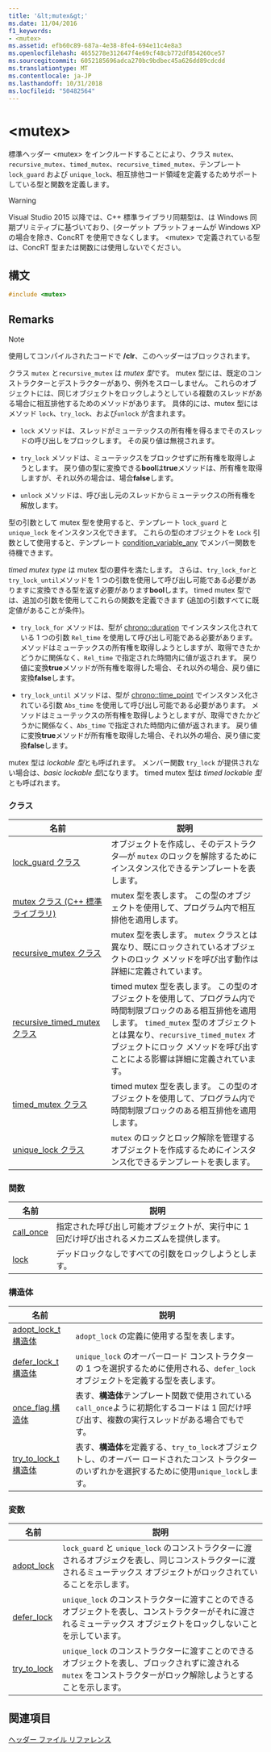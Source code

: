 ```yaml
---
title: '&lt;mutex&gt;'
ms.date: 11/04/2016
f1_keywords:
- <mutex>
ms.assetid: efb60c89-687a-4e38-8fe4-694e11c4e8a3
ms.openlocfilehash: 4655278e312647f4e69cf48cb772df854260ce57
ms.sourcegitcommit: 6052185696adca270bc9bdbec45a626dd89cdcdd
ms.translationtype: MT
ms.contentlocale: ja-JP
ms.lasthandoff: 10/31/2018
ms.locfileid: "50482564"
---
```

# <a name="ltmutexgt"></a>&lt;mutex&gt;

標準ヘッダー \<mutex> をインクルードすることにより、クラス `mutex`、`recursive_mutex`、`timed_mutex`、`recursive_timed_mutex`、テンプレート `lock_guard` および `unique_lock`、相互排他コード領域を定義するためサポートしている型と関数を定義します。

> [!WARNING]
> Visual Studio 2015 以降では、C++ 標準ライブラリ同期型は、は Windows 同期プリミティブに基づいており、(ターゲット プラットフォームが Windows XP の場合を除き、ConcRT を使用できなくします。 \<mutex> で定義されている型は、ConcRT 型または関数には使用しないでください。

## <a name="syntax"></a>構文

```cpp
#include <mutex>
```

## <a name="remarks"></a>Remarks

> [!NOTE]
> 使用してコンパイルされたコードで **/clr**、このヘッダーはブロックされます。

クラス `mutex` と`recursive_mutex` は *mutex 型*です。 mutex 型には、既定のコンストラクターとデストラクターがあり、例外をスローしません。 これらのオブジェクトには、同じオブジェクトをロックしようとしている複数のスレッドがある場合に相互排他するためのメソッドがあります。 具体的には、mutex 型にはメソッド `lock`、`try_lock`、および`unlock` が含まれます。

- `lock` メソッドは、スレッドがミューテックスの所有権を得るまでそのスレッドの呼び出しをブロックします。 その戻り値は無視されます。

- `try_lock` メソッドは、ミューテックスをブロックせずに所有権を取得しようとします。 戻り値の型に変換できる**bool**は**true**メソッドは、所有権を取得しますが、それ以外の場合は、場合**false**します。

- `unlock` メソッドは、呼び出し元のスレッドからミューテックスの所有権を解放します。

型の引数として mutex 型を使用すると、テンプレート `lock_guard` と `unique_lock` をインスタンス化できます。 これらの型のオブジェクトを `Lock` 引数として使用すると、テンプレート [condition_variable_any](../standard-library/condition-variable-any-class.md) でメンバー関数を待機できます。

*timed mutex type* は mutex 型の要件を満たします。 さらは、`try_lock_for`と`try_lock_until`メソッドを 1 つの引数を使用して呼び出し可能である必要がありますに変換できる型を返す必要があります**bool**します。 timed mutex 型では、追加の引数を使用してこれらの関数を定義できます (追加の引数すべてに既定値があることが条件)。

- `try_lock_for` メソッドは、型が [chrono::duration](../standard-library/duration-class.md) でインスタンス化されている 1 つの引数 `Rel_time` を使用して呼び出し可能である必要があります。 メソッドはミューテックスの所有権を取得しようとしますが、取得できたかどうかに関係なく、`Rel_time` で指定された時間内に値が返されます。 戻り値に変換**true**メソッドが所有権を取得した場合、それ以外の場合、戻り値に変換**false**します。

- `try_lock_until` メソッドは、型が [chrono::time_point](../standard-library/time-point-class.md) でインスタンス化されている引数 `Abs_time` を使用して呼び出し可能である必要があります。 メソッドはミューテックスの所有権を取得しようとしますが、取得できたかどうかに関係なく、`Abs_time` で指定された時間内に値が返されます。 戻り値に変換**true**メソッドが所有権を取得した場合、それ以外の場合、戻り値に変換**false**します。

mutex 型は *lockable 型*とも呼ばれます。 メンバー関数 `try_lock` が提供されない場合は、*basic lockable 型*になります。 timed mutex 型は *timed lockable 型*とも呼ばれます。

### <a name="classes"></a>クラス

|名前|説明|
|----------|-----------------|
|[lock_guard クラス](../standard-library/lock-guard-class.md)|オブジェクトを作成し、そのデストラクタ―が `mutex` のロックを解除するためにインスタンス化できるテンプレートを表します。|
|[mutex クラス (C++ 標準ライブラリ)](../standard-library/mutex-class-stl.md)|mutex 型を表します。 この型のオブジェクトを使用して、プログラム内で相互排他を適用します。|
|[recursive_mutex クラス](../standard-library/recursive-mutex-class.md)|mutex 型を表します。 `mutex` クラスとは異なり、既にロックされているオブジェクトのロック メソッドを呼び出す動作は詳細に定義されています。|
|[recursive_timed_mutex クラス](../standard-library/recursive-timed-mutex-class.md)|timed mutex 型を表します。 この型のオブジェクトを使用して、プログラム内で時間制限ブロックのある相互排他を適用します。 `timed_mutex` 型のオブジェクトとは異なり、`recursive_timed_mutex` オブジェクトにロック メソッドを呼び出すことによる影響は詳細に定義されています。|
|[timed_mutex クラス](../standard-library/timed-mutex-class.md)|timed mutex 型を表します。 この型のオブジェクトを使用して、プログラム内で時間制限ブロックのある相互排他を適用します。|
|[unique_lock クラス](../standard-library/unique-lock-class.md)|`mutex` のロックとロック解除を管理するオブジェクトを作成するためにインスタンス化できるテンプレートを表します。|

### <a name="functions"></a>関数

|名前|説明|
|----------|-----------------|
|[call_once](../standard-library/mutex-functions.md#call_once)|指定された呼び出し可能オブジェクトが、実行中に 1 回だけ呼び出されるメカニズムを提供します。|
|[lock](../standard-library/mutex-functions.md#lock)|デッドロックなしですべての引数をロックしようとします。|

### <a name="structs"></a>構造体

|名前|説明|
|----------|-----------------|
|[adopt_lock_t 構造体](../standard-library/adopt-lock-t-structure.md)|`adopt_lock` の定義に使用する型を表します。|
|[defer_lock_t 構造体](../standard-library/defer-lock-t-structure.md)|`unique_lock` のオーバーロード コンストラクターの 1 つを選択するために使用される、`defer_lock` オブジェクトを定義する型を表します。|
|[once_flag 構造体](../standard-library/once-flag-structure.md)|表す、**構造体**テンプレート関数で使用されている`call_once`ように初期化するコードは 1 回だけ呼び出す、複数の実行スレッドがある場合でもです。|
|[try_to_lock_t 構造体](../standard-library/try-to-lock-t-structure.md)|表す、**構造体**を定義する、`try_to_lock`オブジェクトし、のオーバー ロードされたコンス トラクターのいずれかを選択するために使用`unique_lock`します。|

### <a name="variables"></a>変数

|名前|説明|
|----------|-----------------|
|[adopt_lock](../standard-library/mutex-functions.md#adopt_lock)|`lock_guard` と `unique_lock` のコンストラクターに渡されるオブジェクを表し、同じコンストラクターに渡されるミューテックス オブジェクトがロックされていることを示します。|
|[defer_lock](../standard-library/mutex-functions.md#defer_lock)|`unique_lock` のコンストラクターに渡すことのできるオブジェクトを表し、コンストラクターがそれに渡されるミューテックス オブジェクトをロックしないことを示しています。|
|[try_to_lock](../standard-library/mutex-functions.md#try_to_lock)|`unique_lock` のコンストラクターに渡すことのできるオブジェクトを表し、ブロックされずに渡される `mutex` をコンストラクターがロック解除しようとすることを示します。|

## <a name="see-also"></a>関連項目

[ヘッダー ファイル リファレンス](../standard-library/cpp-standard-library-header-files.md)<br/>
